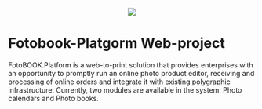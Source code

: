<p align="center">
  <img src="http://demo.fotobook-platform.com/storage/files/settings/demo.png?v=1489048385">
  
  # Fotobook-Platgorm Web-project
  
  FotoBOOK.Platform is a web-to-print solution that provides enterprises with an opportunity to promptly run an online photo product editor, receiving and processing of online orders and integrate it with existing polygraphic infrastructure. Currently, two modules are available in the system: Photo calendars and Photo books.
  
  </p>
